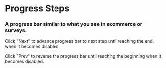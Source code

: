 # Progress Steps

### A progress bar similar to what you see in ecommerce or surveys.  

Click "Next" to advance progress bar to next step until reaching the end, when it becomes disabled.  

Click "Prev" to reverse the progress bar until reaching the beginning when it becomes disabled.